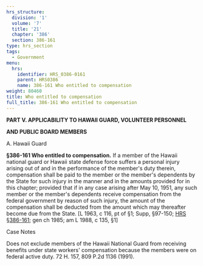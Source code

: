 ```yaml
---
hrs_structure:
  division: '1'
  volume: '7'
  title: '21'
  chapter: '386'
  section: 386-161
type: hrs_section
tags:
  - Government
menu:
  hrs:
    identifier: HRS_0386-0161
    parent: HRS0386
    name: 386-161 Who entitled to compensation
weight: 80460
title: Who entitled to compensation
full_title: 386-161 Who entitled to compensation
---
```

**PART V. APPLICABILITY TO HAWAII GUARD, VOLUNTEER PERSONNEL**

**AND PUBLIC BOARD MEMBERS**

A. Hawaii Guard

**§386-161 Who entitled to compensation.** If a member of the Hawaii national guard or Hawaii state defense force suffers a personal injury arising out of and in the performance of the member's duty therein, compensation shall be paid to the member or the member's dependents by the State for such injury in the manner and in the amounts provided for in this chapter; provided that if in any case arising after May 10, 1951, any such member or the member's dependents receive compensation from the federal government by reason of such injury, the amount of the compensation shall be deducted from the amount which may thereafter become due from the State. [L 1963, c 116, pt of §1; Supp, §97-150; [HRS §386-161](/title-21/chapter-386/section-386-161/); gen ch 1985; am L 1988, c 135, §1]

Case Notes

Does not exclude members of the Hawaii National Guard from receiving benefits under state workers' compensation because the members were on federal active duty. 72 H. 157, 809 P.2d 1136 (1991).